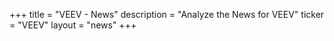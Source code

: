 +++
title = "VEEV - News"
description = "Analyze the News for VEEV"
ticker = "VEEV"
layout = "news"
+++

